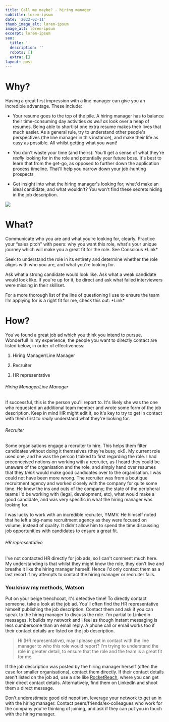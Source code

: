 ```yaml
---
title: Call me maybe? - hiring manager
subtitle: lorem-ipsum
date: '2022-02-11'
thumb_image_alt: lorem-ipsum
image_alt: lorem-ipsum
excerpt: lorem-ipsum
seo:
  title: ''
  description: ''
  robots: []
  extra: []
layout: post
---
```

# Why?

Having a great first impression with a line manager can give you an incredible advantage. These include:

*   Your resume goes to the top of the pile.  A hiring manager has to balance their time-consuming day activities *as* *well as* look over a heap of resumes. Being able to shortlist one extra resume makes their lives that much easier. As a general rule, try to understand other people's perspectives (the line manager in this instance), and make their life as easy as possible. All whilst getting what you want!

*   You don't waste your time (and theirs). You'll get a sense of what they're *really* looking for in the role and potentially your future boss. It's best to learn that from the get-go, as opposed to further down the application process timeline. That'll help you narrow down your job-hunting prospects

*   Get insight into what the hiring manager's looking for; what'd make an ideal candidate, and what wouldn't? You won't find these secrets hiding in the job description.

![](https://images.unsplash.com/photo-1565688534245-05d6b5be184a?ixlib=rb-1.2.1\&ixid=MnwxMjA3fDB8MHxwaG90by1wYWdlfHx8fGVufDB8fHx8\&auto=format\&fit=crop\&w=1000\&q=80)

# What?

Communicate who you are and what you’re looking for, clearly. Practice your “sales pitch" with peers: why you want this role, what's your unique journey which will make you a great fit for the role. See Conscious \*Link\*

Seek to understand the role in its entirety and determine whether the role aligns with who you are, and what you're looking for.

Ask what a strong candidate would look like. Ask what a weak candidate would look like. If you're up for it, be direct and ask what failed interviewers were missing in their skillset.

For a more thorough list of the line of questioning I use to ensure the team I’m applying for is a right fit for me, check this out: \*Link\*

# How?

You've found a great job ad which you think you intend to pursue. Wonderful! In my experience, the people you want to directly contact are listed below, in order of effectiveness:

1.  Hiring Manager/Line Manager

2.  Recruiter

3.  HR representative

###### Hiring Manager/Line Manager

If successful, this is the person you'll report to. It's likely she was the one who requested an additional team member and wrote some form of the job description. Keep in mind HR might edit it, so it's key to try to get in contact with them first to *really* understand what they're looking for.

###### Recruiter

Some organisations engage a recruiter to hire. This helps them filter candidates without doing it themselves (they're busy, ok!). My current role used one, and he was the person I talked to first regarding the role. I had preconceived notions on working with a recruiter, as I heard they could be unaware of the organisation and the role, and simply hand over resumes that they *think* would make good candidates over to the organisation. I was could not have been more wrong. The recruiter was from a boutique recruitment agency and worked closely with the company for quite some time. He knew the ins and outs of the company; the state of the peripheral teams I'd be working with (legal, development, etc), what would make a good candidate, and was very specific in what the hiring manager was looking for.

I was lucky to work with an incredible recruiter, YMMV. He himself noted that he left a big-name recruitment agency as they were focused on volume, instead of quality. It didn't allow him to spend the time discussing job opportunities with candidates to ensure a great fit.

###### HR representative

I've not contacted HR directly for job ads, so I can't comment much here. My understanding is that whilst they might know the role, they don't live and breathe it like the hiring manager herself. Hence I'd only contact them as a last resort if my attempts to contact the hiring manager or recruiter fails.

### You know my methods, Watson

Put on your beige trenchcoat, it's detective time! To directly contact someone, take a look at the job ad. You'll often find the HR representative himself publishing the job description. Contact them and ask if you can speak to the hiring manager to discuss the role. I'm partial to LinkedIn messages. It builds my network and I feel as though instant messaging is less cumbersome than an email reply. A phone call or email works too if their contact details are listed on the job description.

> Hi (HR representative), may I please get in contact with the line manager to who this role would report? I'm trying to understand the role in greater detail, to ensure that the role and the team is a great fit for me.

If the job description was posted by the hiring manager herself (often the case for smaller organisations), contact them directly. If their contact details aren't listed on the job ad, use a site like [RocketReach](https://rocketreach.co/), where you can get their direct contact details. Alternatively, find them on LinkedIn and shoot them a direct message.

Don't underestimate good old nepotism, leverage your network to get an in with the hiring manager. Contact peers/friends/ex-colleagues who work for the company you're thinking of joining, and ask if they can put you in touch with the hiring manager.[](https://rocketreach.co/)
